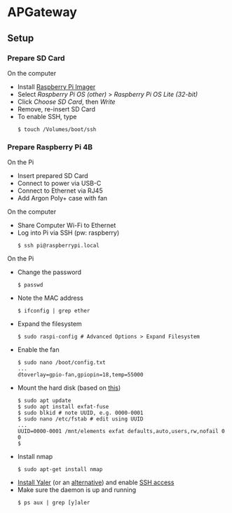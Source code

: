 # APGateway
## Setup
### Prepare SD Card
On the computer
- Install [Raspberry Pi Imager](https://www.raspberrypi.org/software/)
- Select _Raspberry Pi OS (other)_ > _Raspberry Pi OS Lite (32-bit)_
- Click _Choose SD Card_, then _Write_
- Remove, re-insert SD Card
- To enable SSH, type
    ```
    $ touch /Volumes/boot/ssh
    ```

### Prepare Raspberry Pi 4B
On the Pi
- Insert prepared SD Card
- Connect to power via USB-C
- Connect to Ethernet via RJ45
- Add Argon Poly+ case with fan

On the computer
- Share Computer Wi-Fi to Ethernet
- Log into Pi via SSH (pw: raspberry)
    ```
    $ ssh pi@raspberrypi.local
    ```

On the Pi
- Change the password
    ```
    $ passwd
    ```
- Note the MAC address
    ```
    $ ifconfig | grep ether
    ```
- Expand the filesystem
    ```
    $ sudo raspi-config # Advanced Options > Expand Filesystem
    ```
- Enable the fan
    ```
    $ sudo nano /boot/config.txt
    ...
    dtoverlay=gpio-fan,gpiopin=18,temp=55000
    ```
- Mount the hard disk (based on [this](https://www.raspberrypi.org/documentation/configuration/external-storage.md))
    ```
    $ sudo apt update
    $ sudo apt install exfat-fuse
    $ sudo blkid # note UUID, e.g. 0000-0001
    $ sudo nano /etc/fstab # edit using UUID
    ...
    UUID=0000-0001 /mnt/elements exfat defaults,auto,users,rw,nofail 0 0
    $ 
    ```
- Install nmap
    ```
    $ sudo apt-get install nmap
    ```
- [Install Yaler](https://yaler.net/raspberrypi) (or an [alternative](https://alternativeto.net/software/yaler/)) and enable [SSH access](https://yaler.net/raspberrypi#SSH)
- Make sure the daemon is up and running
    ```
    $ ps aux | grep [y]aler
    ```
